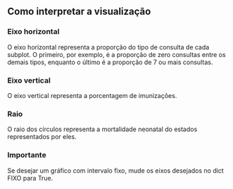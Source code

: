 ## Como interpretar a visualização
### Eixo horizontal
O eixo horizontal representa a proporção do tipo de consulta de cada subplot. O primeiro, por exemplo, é a proporção de zero consultas entre os demais tipos, enquanto o último é a proporção de 7 ou mais consultas.
### Eixo vertical
O eixo vertical representa a porcentagem de imunizações.
### Raio
O raio dos círculos representa a mortalidade neonatal do estados representados por eles.
### Importante
Se desejar um gráfico com intervalo fixo, mude os eixos desejados no dict FIXO para True.
